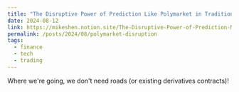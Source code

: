 ```yaml
---
title: "The Disruptive Power of Prediction Like Polymarket in Traditional Financial Markets"
date: 2024-08-12
link: https://mikeshen.notion.site/The-Disruptive-Power-of-Prediction-Markets-Like-Polymarket-in-Traditional-Financial-Markets-97f0157312fe46149ceefa4fdb89e42e?pvs=4
permalink: /posts/2024/08/polymarket-disruption
tags:
  - finance
  - tech
  - trading
---
```


Where we're going, we don't need roads (or existing derivatives contracts)!